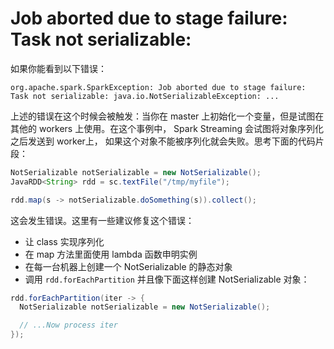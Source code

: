 # Job aborted due to stage failure: Task not serializable:

如果你能看到以下错误：

```
org.apache.spark.SparkException: Job aborted due to stage failure: Task not serializable: java.io.NotSerializableException: ...
```

上述的错误在这个时候会被触发：当你在 master 上初始化一个变量，但是试图在其他的 workers 上使用。在这个事例中， Spark Streaming 会试图将对象序列化之后发送到 worker上， 如果这个对象不能被序列化就会失败。思考下面的代码片段：

```java
NotSerializable notSerializable = new NotSerializable();
JavaRDD<String> rdd = sc.textFile("/tmp/myfile");

rdd.map(s -> notSerializable.doSomething(s)).collect();
```

这会发生错误。这里有一些建议修复这个错误：

- 让 class 实现序列化
- 在 map 方法里面使用 lambda 函数申明实例
- 在每一台机器上创建一个 NotSerializable 的静态对象
- 调用 `rdd.forEachPartition` 并且像下面这样创建 NotSerializable 对象：

```java
rdd.forEachPartition(iter -> {
  NotSerializable notSerializable = new NotSerializable();

  // ...Now process iter
});
```